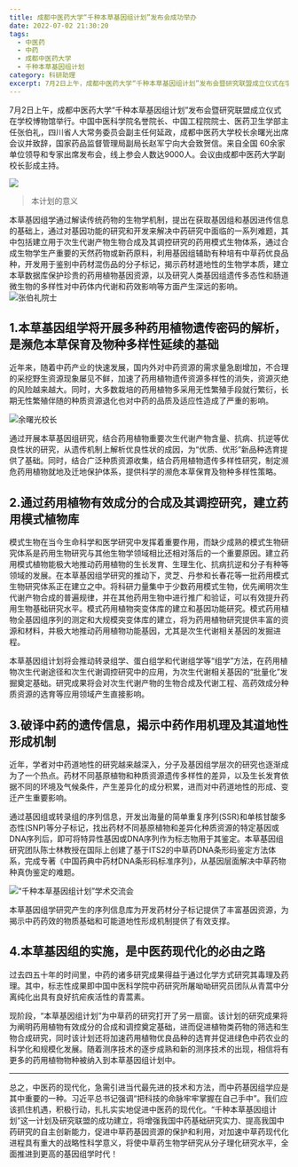 ```yaml
---
title: 成都中医药大学“千种本草基因组计划”发布会成功举办
date: 2022-07-02 21:30:20
tags:
  - 中医药
  - 中药
  - 成都中医药大学
  - 千种本草基因组计划
category: 科研助理
excerpt: 7月2日上午，成都中医药大学“千种本草基因组计划”发布会暨研究联盟成立仪式在学校博物馆举行。中国中医科学院名誉院长、中国工程院院士、医药卫生学部主任张伯礼，四川省人大常务委员会副主任何延政，成都中医药大学校长余曙光出席会议并致辞，国家药品监督管理局副局长赵军宁向大会致贺信。来自全国 60余家单位领导和专家出席发布会，线上参会人数达9000人。会议由成都中医药大学副校长彭成主持。
---
```


7月2日上午，成都中医药大学“千种本草基因组计划”发布会暨研究联盟成立仪式在学校博物馆举行。中国中医科学院名誉院长、中国工程院院士、医药卫生学部主任张伯礼，四川省人大常务委员会副主任何延政，成都中医药大学校长余曙光出席会议并致辞，国家药品监督管理局副局长赵军宁向大会致贺信。来自全国 60余家单位领导和专家出席发布会，线上参会人数达9000人。会议由成都中医药大学副校长彭成主持。

<!--more-->

![](https://www.cdutcm.edu.cn/Upload/main/ContentManage/Article/image/2022/07/02/549dd36554d84ee3ad3383d2c1dd65d9.jpg)

> 本计划的意义

本草基因组学通过解读传统药物的生物学机制，提出在获取基因组和基因进传信息的基础上，通过对基因功能的研究和开发来解决中药研究中面临的一系列难题，其中包括建立用于次生代谢产物生物合成及其调控研究的药用模式生物体系，通过合成生物学生产重要的天然药物或新药原料，利用基因组辅助有种培有中草药优良品种，开发用于鉴别中药材混伤品的分子标记，揭示药材道地性的生物学本质，建立本草数据库保护珍贵的药用植物基因资源，以及研究人类基因组遗传多态性和肠道微生物的多样性对中药体内代谢和药效影响等方面产生深远的影响。
![张伯礼院士](https://www.cdutcm.edu.cn/Upload/main/ContentManage/Article/image/2022/07/02/0b1dd1b9d23e4e79bd67ee2f3e11b31e.jpg)

## 1.本草基因组学将开展多种药用植物遗传密码的解析，是濒危本草保育及物种多样性延续的基础

近年来，随着中药产业的快速发展，国内外对中药资源的需求量急剧增加，不合理的采挖野生资源现象屡见不鲜，加速了药用植物遗传资源多样性的消失，资源灭绝的风险越来越大。同时，大多数栽培的药用植物多采用无性繁殖手段就行繁衍，长期无性繁殖伴随的种质资源退化也对中药的品质及适应性造成了严重的影响。

![余曙光校长](https://www.cdutcm.edu.cn/Upload/main/ContentManage/Article/image/2022/07/02/c26368bb45b445f08399c944e80a3c6d.jpg)

通过开展本草基因组研究，结合药用植物重要次生代谢产物含量、抗病、抗逆等优良性状的研究，从遗传机制上解析优良性状的成因，为“优质、优形”新品种选育提供了基础。同时，结合广泛种质资源收集，结合药用植物遗传多样性研究，制定濒危药用植物就地及迁地保护体系，提供科学的濒危本草保育及物种多样性策略。

## 2.通过药用植物有效成分的合成及其调控研究，建立药用模式植物库

模式生物在当今生命科学和医学研究中发挥着重要作用，而缺少成熟的模式生物研究体系是药用生物研究与其他生物学领域相比还相对落后的一个重要原因。建立药用模式植物能极大地推动药用植物的生长发育、生理生化、抗病抗逆和分子有种等领域的发展。在本草基因组学研究的推动下，灵芝、丹参和长春花等一批药用模式生物研究体系正在建立之中。将科研力量集中于少数药用模式生物，优先阐明次生代谢产物合成的普遍规律，并在其他药用生物中进行推广和验证，可以有效提升药用生物基础研究水平。模式药用植物突变体库的建立和基因功能研究。模式药用植物全基因组序列的测定和大规模突变体库的建立，将为药用植物研究提供丰富的资源和材料，并极大地推动药用植物功能基因，尤其是次生代谢相关基因的发掘进程。

本草基因组计划将会推动转录组学、蛋白组学和代谢组学等“组学”方法，在药用植物次生代谢途径和次生代谢调控研究中的应用，为次生代谢相关基因的“批量化”发掘奠定基础。研究成果将会对次生代谢产物的生物合成及代谢工程、高药效成分种质资源的选育等应用领域产生直接影响。

## 3.破译中药的遗传信息，揭示中药作用机理及其道地性形成机制

近年，学者对中药道地性的研究越来越深入，分子及基因组学层次的研究也逐渐成为了一个热点。药材不同基原植物和种质资源遗传多样性的差异，以及生长发育依据不同的环境及气候条件，产生差异化的成分积累，进而对中药道地性的形成、变迁产生重要影响。

通过基因组或转录组的序列信息，开发出海量的简单重复序列(SSR)和单核甘酸多态性(SNP)等分子标记，找出药材不同基原植物和差异化种质资源的特定基因或DNA序列后，即可将特异性基因或DNA序列作为标志物用于其鉴定。本草基因组研究团队陈士林教授在国际上创建了基于ITS2的中草药DNA条形码鉴定方法体系，完成专著《中国药典中药材DNA条形码标准序列》，从基因层面解决中草药物种真伪鉴定的难题。

![“千种本草基因组计划”学术交流会](https://www.cdutcm.edu.cn/Upload/main/ContentManage/Article/image/2022/07/02/bded6a48553e4b0b910ee35470743703.jpg)

本草基因组学研究产生的序列信息库为开发药材分子标记提供了丰富基因资源，为揭示中药药效的物质基础和可能道地性形成机制提供了有效支撑。

## 4.本草基因组的实施，是中医药现代化的必由之路

过去四五十年的时间里，中药的诸多研究成果得益于通过化学方式研究其毒理及药理。其中，标志性成果即中国中医科学院中药研究所屠呦呦研究员团队从青蒿中分离纯化出具有良好抗疟疾活性的青蒿素。

现阶段，“本草基因组计划”为中草药的研究打开了另一扇窗。该计划的研究成果将为阐明药用植物有效成分的合成和调控奠定基础，进而促进植物类药物的筛选和生物合成研究，同时该计划还将加速药用植物优良品种的选育并促进绿色中药农业的科学化和规模化发展。随着测序技术的逐步成熟和新的测序技术的出现，相信将有更多的药用植物物种被纳入到本草基因组计划中。

---

总之，中医药的现代化，急需引进当代最先进的技术和方法，而中药基因组学应是其中重要的一种。习近平总书记强调“把科技的命脉牢牢掌握在自己手中”。我们应该抓住机遇，积极行动，扎扎实实地促进中医药的现代化。“千种本草基因组计划”这一计划及研究联盟的成功建立，将增强我国中药基础研究实力、提高我国中药研究的自主创新能力，促进中草药基因资源的保护和利用，对加速中草药现代化进程具有重大的战略性科学意义，将使中草药生物学研究从分子理化研究水平，全面推进到更高的基因组学时代！
